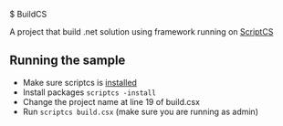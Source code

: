 $ BuildCS

A project that build .net solution using framework running on [ScriptCS](https://github.com/scriptcs/scriptcs)

## Running the sample
* Make sure scriptcs is [installed](https://github.com/scriptcs/scriptcs-samples/blob/master/README.md)
* Install packages `scriptcs -install`
* Change the project name at line 19 of build.csx
* Run `scriptcs build.csx` (make sure you are running as admin)






